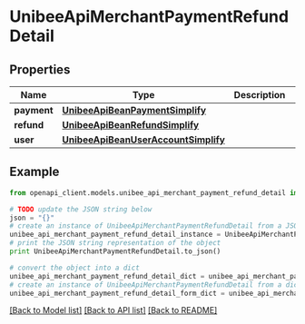 # UnibeeApiMerchantPaymentRefundDetail


## Properties

Name | Type | Description | Notes
------------ | ------------- | ------------- | -------------
**payment** | [**UnibeeApiBeanPaymentSimplify**](UnibeeApiBeanPaymentSimplify.md) |  | [optional] 
**refund** | [**UnibeeApiBeanRefundSimplify**](UnibeeApiBeanRefundSimplify.md) |  | [optional] 
**user** | [**UnibeeApiBeanUserAccountSimplify**](UnibeeApiBeanUserAccountSimplify.md) |  | [optional] 

## Example

```python
from openapi_client.models.unibee_api_merchant_payment_refund_detail import UnibeeApiMerchantPaymentRefundDetail

# TODO update the JSON string below
json = "{}"
# create an instance of UnibeeApiMerchantPaymentRefundDetail from a JSON string
unibee_api_merchant_payment_refund_detail_instance = UnibeeApiMerchantPaymentRefundDetail.from_json(json)
# print the JSON string representation of the object
print UnibeeApiMerchantPaymentRefundDetail.to_json()

# convert the object into a dict
unibee_api_merchant_payment_refund_detail_dict = unibee_api_merchant_payment_refund_detail_instance.to_dict()
# create an instance of UnibeeApiMerchantPaymentRefundDetail from a dict
unibee_api_merchant_payment_refund_detail_form_dict = unibee_api_merchant_payment_refund_detail.from_dict(unibee_api_merchant_payment_refund_detail_dict)
```
[[Back to Model list]](../README.md#documentation-for-models) [[Back to API list]](../README.md#documentation-for-api-endpoints) [[Back to README]](../README.md)


